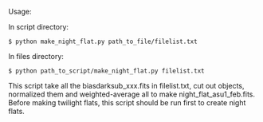 
Usage:

In script directory:

`$ python make_night_flat.py path_to_file/filelist.txt`

In files directory:

`$ python path_to_script/make_night_flat.py filelist.txt`

This script take all the biasdarksub_xxx.fits in filelist.txt, cut out objects, normalized them and weighted-average all to make night_flat_asu1_feb.fits. Before making twilight flats, this script should be run first to create night flats.




